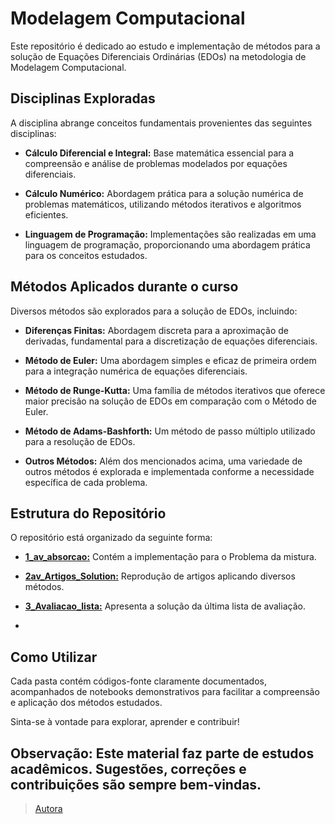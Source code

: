 # Modelagem Computacional

Este repositório é dedicado ao estudo e implementação de métodos para a solução de Equações Diferenciais Ordinárias (EDOs) na metodologia de Modelagem Computacional.

## Disciplinas Exploradas

A disciplina abrange conceitos fundamentais provenientes das seguintes disciplinas:

- **Cálculo Diferencial e Integral:** Base matemática essencial para a compreensão e análise de problemas modelados por equações diferenciais.

- **Cálculo Numérico:** Abordagem prática para a solução numérica de problemas matemáticos, utilizando métodos iterativos e algoritmos eficientes.

- **Linguagem de Programação:** Implementações são realizadas em uma linguagem de programação, proporcionando uma abordagem prática para os conceitos estudados.

## Métodos Aplicados durante o curso

Diversos métodos são explorados para a solução de EDOs, incluindo:

- **Diferenças Finitas:** Abordagem discreta para a aproximação de derivadas, fundamental para a discretização de equações diferenciais.

- **Método de Euler:** Uma abordagem simples e eficaz de primeira ordem para a integração numérica de equações diferenciais.

- **Método de Runge-Kutta:** Uma família de métodos iterativos que oferece maior precisão na solução de EDOs em comparação com o Método de Euler.

- **Método de Adams-Bashforth:** Um método de passo múltiplo utilizado para a resolução de EDOs.

- **Outros Métodos:** Além dos mencionados acima, uma variedade de outros métodos é explorada e implementada conforme a necessidade específica de cada problema.

## Estrutura do Repositório

O repositório está organizado da seguinte forma:

- [**1_av_absorcao:**](/1_av_absorcao) Contém a implementação para o Problema da mistura.

- [**2av_Artigos_Solution:**](/2av_Artigos_Solution) Reprodução de artigos aplicando diversos métodos.

- [**3_Avaliacao_lista:**](/3_Avaliacao_lista) Apresenta a solução da última lista de avaliação.
- 
## Como Utilizar

Cada pasta contém códigos-fonte claramente documentados, acompanhados de notebooks demonstrativos para facilitar a compreensão e aplicação dos métodos estudados.

Sinta-se à vontade para explorar, aprender e contribuir!

**Observação:** Este material faz parte de estudos acadêmicos. Sugestões, correções e contribuições são sempre bem-vindas.
---
> [Autora](https://github.com/GabrieleAraujo) <br>
